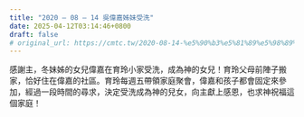 ```yaml
---
title: "2020 – 08 – 14 吳偉嘉姊妹受洗"
date: 2025-04-12T03:14:46+0800
draft: false
# original_url: https://cmtc.tw/2020-08-14-%e5%90%b3%e5%81%89%e5%98%89%e5%a7%8a%e5%a6%b9%e5%8f%97%e6%b4%97
---
```



感謝主，冬妹姊的女兒偉嘉在育玲小家受洗，成為神的女兒！育玲父母前陣子搬家，恰好住在偉嘉的社區。育玲每週五帶領家庭聚會，偉嘉和孩子都會固定來參加，經過一段時間的尋求，決定受洗成為神的兒女，向主獻上感恩，也求神祝福這個家庭！